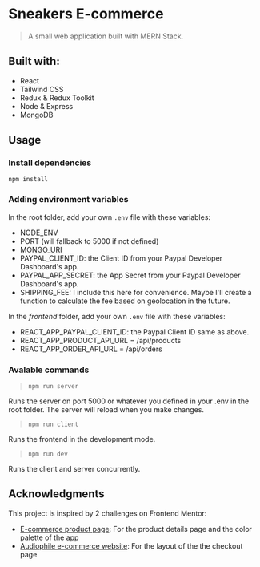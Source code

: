 # Sneakers E-commerce

> A small web application built with MERN Stack.

## Built with:

- React
- Tailwind CSS
- Redux & Redux Toolkit
- Node & Express
- MongoDB

## Usage

### Install dependencies

`npm install`

### Adding environment variables

In the root folder, add your own `.env` file with these variables:

- NODE_ENV
- PORT (will fallback to 5000 if not defined)
- MONGO_URI
- PAYPAL_CLIENT_ID: the Client ID from your Paypal Developer Dashboard's app.
- PAYPAL_APP_SECRET: the App Secret from your Paypal Developer Dashboard's app.
- SHIPPING_FEE: I include this here for convenience. Maybe I'll create a function to calculate the fee based on geolocation in the future.

In the _frontend_ folder, add your own `.env` file with these variables:

- REACT_APP_PAYPAL_CLIENT_ID: the Paypal Client ID same as above.
- REACT_APP_PRODUCT_API_URL = /api/products
- REACT_APP_ORDER_API_URL = /api/orders

### Avalable commands

> `npm run server`

Runs the server on port 5000 or whatever you defined in your .env in the root folder.
The server will reload when you make changes.

> `npm run client`

Runs the frontend in the development mode.

> `npm run dev`

Runs the client and server concurrently.

## Acknowledgments

This project is inspired by 2 challenges on Frontend Mentor:

- [E-commerce product page](https://www.frontendmentor.io/challenges/ecommerce-product-page-UPsZ9MJp6): For the product details page and the color palette of the app
- [Audiophile e-commerce website](https://www.frontendmentor.io/challenges/audiophile-ecommerce-website-C8cuSd_wx): For the layout of the the checkout page
